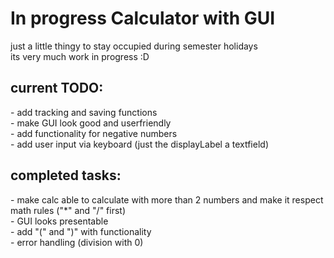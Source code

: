 <H1>In progress Calculator with GUI </H1>
just a little thingy to stay occupied during semester holidays <br>
its very much work in progress :D <br>
<h2>current TODO: </h2>
- add tracking and saving functions <br>
- make GUI look good and userfriendly <br>
- add functionality for negative numbers <br>
- add user input via keyboard (just the displayLabel a textfield) <br>

<h2>completed tasks: </h2>
- make calc able to calculate with more than 2 numbers and make it respect math rules ("*" and "/" first) <br>
- GUI looks presentable <br>
- add "(" and ")" with functionality <br>
- error handling (division with 0) <br>
